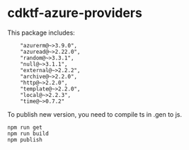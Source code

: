 # cdktf-azure-providers

This package includes:
```
    "azurerm@~>3.9.0",
    "azuread@~>2.22.0",
    "random@~>3.3.1",
    "null@~>3.1.1",
    "external@~>2.2.2",
    "archive@~>2.2.0",
    "http@~>2.2.0",
    "template@~>2.2.0",
    "local@~>2.2.3",
    "time@~>0.7.2"
 ```


To publish new version, you need to compile ts in .gen to js.
```
npm run get
npm run build
npm publish
```



